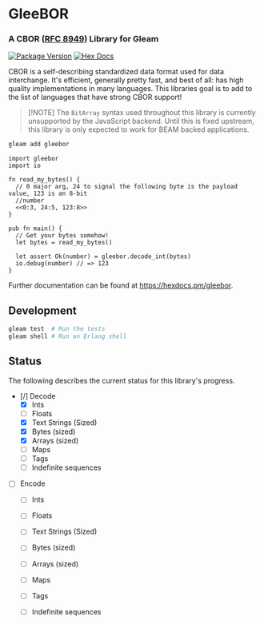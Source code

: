 # GleeBOR

### A CBOR ([RFC 8949](https://www.rfc-editor.org/rfc/rfc8949.html)) Library for Gleam

[![Package Version](https://img.shields.io/hexpm/v/gleebor)](https://hex.pm/packages/gleebor)
[![Hex Docs](https://img.shields.io/badge/hex-docs-ffaff3)](https://hexdocs.pm/gleebor/)

CBOR is a self-describing standardized data format used for data interchange. It's
efficient, generally pretty fast, and best of all: has high quality implementations in
many languages. This libraries goal is to add to the list of languages that have strong
CBOR support!

> [!NOTE] The `BitArray` syntax used throughout this library is currently unsupported by
> the JavaScript backend. Until this is fixed upstream, this library is only expected to
> work for BEAM backed applications.


```sh
gleam add gleebor
```
```gleam
import gleebor
import io

fn read_my_bytes() {
  // 0 major arg, 24 to signal the following byte is the payload value, 123 is an 8-bit
  //number
  <<0:3, 24:5, 123:8>>
}

pub fn main() {
  // Get your bytes somehow!
  let bytes = read_my_bytes()

  let assert Ok(number) = gleebor.decode_int(bytes)
  io.debug(number) // => 123
}
```

Further documentation can be found at <https://hexdocs.pm/gleebor>.

## Development

```sh
gleam test  # Run the tests
gleam shell # Run an Erlang shell
```

## Status

The following describes the current status for this library's progress.


- [/] Decode
  - [x] Ints
  - [ ] Floats
  - [x] Text Strings (Sized)
  - [x] Bytes (sized)
  - [x] Arrays (sized)
  - [ ] Maps
  - [ ] Tags
  - [ ] Indefinite sequences
- [ ] Encode
  - [ ] Ints
  - [ ] Floats
  - [ ] Text Strings (Sized)
  - [ ] Bytes (sized)
  - [ ] Arrays (sized)
  - [ ] Maps
  - [ ] Tags
  - [ ] Indefinite sequences


